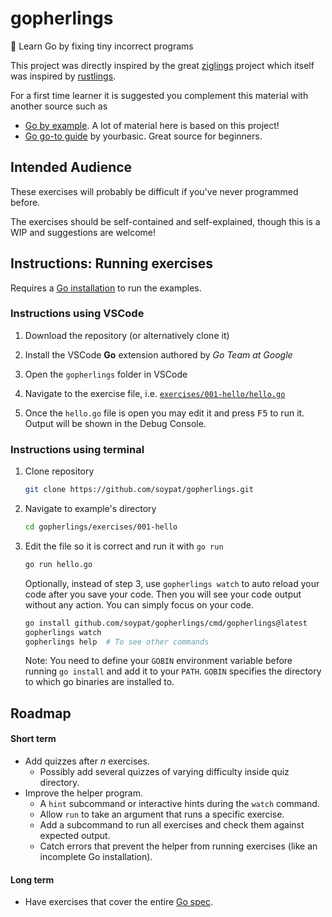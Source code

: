 # gopherlings
📘️ Learn Go by fixing tiny incorrect programs

This project was directly inspired by the great [ziglings](https://github.com/ratfactor/ziglings) project which itself was inspired by [rustlings](https://github.com/rust-lang/rustlings).

For a first time learner it is suggested you complement this material with another source such as

- [Go by example](https://gobyexample.com/). A lot of material here is based on this project!
- [Go go-to guide](https://yourbasic.org/golang/) by yourbasic. Great source for beginners.

## Intended Audience
These exercises will probably be difficult if you've never programmed before. 

The exercises should be self-contained and self-explained, though this is a WIP
and suggestions are welcome!

## Instructions: Running exercises
Requires a [Go installation](https://go.dev/dl/) to run the examples.
### Instructions using VSCode

1. Download the repository (or alternatively clone it)

2. Install the VSCode **Go** extension authored by _Go Team at Google_

3. Open the `gopherlings` folder in VSCode

4. Navigate to the exercise file, i.e. [`exercises/001-hello/hello.go`](exercises/001-hello/hello.go)

5. Once the `hello.go` file is open you may edit it and press <kbd>F5</kbd> to run it. Output will be shown in the Debug Console.

### Instructions using terminal
1. Clone repository
    ```sh
    git clone https://github.com/soypat/gopherlings.git 
    ```

2. Navigate to example's directory
    ```sh
    cd gopherlings/exercises/001-hello
    ```

3. Edit the file so it is correct and run it with `go run`
    ```sh
    go run hello.go
    ```
   Optionally, instead of step 3, use `gopherlings watch` to auto reload your code after you save your code. Then you will see your code output without any action. You can simply focus on your code.
   ```sh
   go install github.com/soypat/gopherlings/cmd/gopherlings@latest
   gopherlings watch
   gopherlings help  # To see other commands
   ```
   Note: You need to define your `GOBIN` environment variable before running `go install` and add it to your `PATH`. `GOBIN` specifies the directory to which go binaries are installed to.

## Roadmap
#### Short term
* Add quizzes after $n$ exercises.
  - Possibly add several quizzes of varying difficulty inside quiz directory.
* Improve the helper program.
  - A `hint` subcommand or interactive hints during the `watch` command.
  - Allow `run` to take an argument that runs a specific exercise.
  - Add a subcommand to run all exercises and check them against expected output.
  - Catch errors that prevent the helper from running exercises (like an incomplete Go installation).

#### Long term
* Have exercises that cover the entire [Go spec](https://go.dev/ref/spec).
